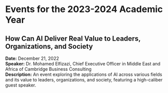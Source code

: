 # Events for the 2023-2024 Academic Year

## How Can AI Deliver Real Value to Leaders, Organizations, and Society

**Date:** December 21, 2022  
**Speaker:** Dr. Mohamed Elfizazi, Chief Executive Officer in Middle East and Africa of Cambridge Business Consulting  
**Description:** An event exploring the applications of AI across various fields and its value to leaders, organizations, and society, featuring a high-caliber guest speaker.
